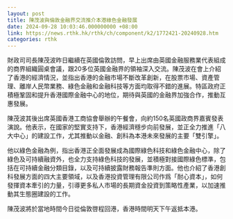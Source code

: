 ```yaml
---
layout: post
title: 陳茂波與倫敦金融界交流推介本港綠色金融發展
date: 2024-09-28 10:03:46.000000000 +08:00
link: https://news.rthk.hk/rthk/ch/component/k2/1772421-20240928.htm
categories: rthk
---
```


​財政司司長陳茂波昨日繼續在英國倫敦訪問，早上出席由英國金融服務業代表組成的商界組織圓桌會議，跟20多位英國金融界的領袖深入交流。陳茂波在會上介紹了香港的經濟情況，並指出香港的金融市場不斷改革創新，在股票市場、資產管理、離岸人民幣業務、綠色金融和金融科技等方面均取得不錯的進展。特區政府正積極鞏固和提升香港國際金融中心的地位，期待與英國的金融界加強合作，推動互惠發展。

陳茂波其後出席英國香港工商協會舉辦的午餐會，向約150名英國政商界嘉賓發表演說。他表示，在國家的堅實支持下，香港經濟穩步向前發展，並正全力推進「八大中心」的建設工作，尤其推動以金融、創科為本港未來發展的主要「雙引擎」。

他以綠色金融為例，指出香港正全面發展成為國際綠色科技和綠色金融中心，除了綠色及可持續融資外，也全力支持綠色科技的發展，並積極對接國際綠色標準，包括在可持續金融分類目錄，以及可持續披露財務報告準則方面。他也介紹了香港創科發展方面的四大主要領域，以及香港投資管理有限公司作爲「耐心資本」，如何發揮資本牽引的力量，引導更多私人市場的長期資金投資到策略性產業，以加速推動其生態圈建設的工作。

陳茂波將於當地時間今日從倫敦啓程回港，香港時間明天下午返抵本港。

